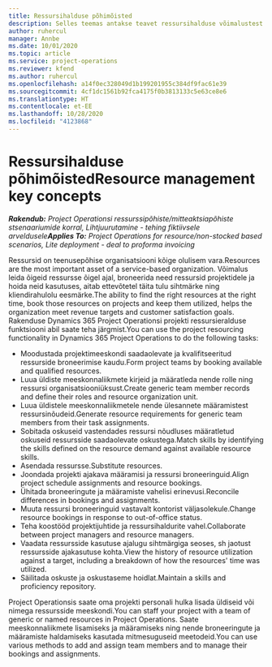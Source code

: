```yaml
---
title: Ressursihalduse põhimõisted
description: Selles teemas antakse teavet ressursihalduse võimalustest Microsoft Dynamics Project Operationsis.
author: ruhercul
manager: Annbe
ms.date: 10/01/2020
ms.topic: article
ms.service: project-operations
ms.reviewer: kfend
ms.author: ruhercul
ms.openlocfilehash: a14f0ec328049d1b199201955c384df9fac61e39
ms.sourcegitcommit: 4cf1dc1561b92fca4175f0b3813133c5e63ce8e6
ms.translationtype: HT
ms.contentlocale: et-EE
ms.lasthandoff: 10/28/2020
ms.locfileid: "4123868"
---
```

# <a name="resource-management-key-concepts"></a><span data-ttu-id="a60ae-103">Ressursihalduse põhimõisted</span><span class="sxs-lookup"><span data-stu-id="a60ae-103">Resource management key concepts</span></span>

<span data-ttu-id="a60ae-104">_**Rakendub:** Project Operationsi ressurssipõhiste/mitteaktsiapõhiste stsenaariumide korral,  Lihtjuurutamine - tehing fiktiivsele arveldusele_</span><span class="sxs-lookup"><span data-stu-id="a60ae-104">_**Applies To:** Project Operations for resource/non-stocked based scenarios, Lite deployment - deal to proforma invoicing_</span></span>

<span data-ttu-id="a60ae-105">Ressursid on teenusepõhise organisatsiooni kõige olulisem vara.</span><span class="sxs-lookup"><span data-stu-id="a60ae-105">Resources are the most important asset of a service-based organization.</span></span> <span data-ttu-id="a60ae-106">Võimalus leida õigeid ressursse õigel ajal, broneerida need ressursid projektidele ja hoida neid kasutuses, aitab ettevõtetel täita tulu sihtmärke ning kliendirahulolu eesmärke.</span><span class="sxs-lookup"><span data-stu-id="a60ae-106">The ability to find the right resources at the right time, book those resources on projects and keep them utilized, helps the organization meet revenue targets and customer satisfaction goals.</span></span> <span data-ttu-id="a60ae-107">Rakenduse Dynamics 365 Project Operationsi projekti ressursieralduse funktsiooni abil saate teha järgmist.</span><span class="sxs-lookup"><span data-stu-id="a60ae-107">You can use the project resourcing functionality in Dynamics 365 Project Operations to do the following tasks:</span></span>

- <span data-ttu-id="a60ae-108">Moodustada projektimeeskondi saadaolevate ja kvalifitseeritud ressurside broneerimise kaudu.</span><span class="sxs-lookup"><span data-stu-id="a60ae-108">Form project teams by booking available and qualified resources.</span></span>
- <span data-ttu-id="a60ae-109">Luua üldiste meeskonnaliikmete kirjeid ja määratleda nende rolle ning ressursi organisatsiooniüksust.</span><span class="sxs-lookup"><span data-stu-id="a60ae-109">Create generic team member records and define their roles and resource organization unit.</span></span>
- <span data-ttu-id="a60ae-110">Luua üldistele meeskonnaliikmetele nende ülesannete määramistest ressursinõudeid.</span><span class="sxs-lookup"><span data-stu-id="a60ae-110">Generate resource requirements for generic team members from their task assignments.</span></span>
- <span data-ttu-id="a60ae-111">Sobitada oskuseid vastendades ressursi nõudluses määratletud oskuseid ressursside saadaolevate oskustega.</span><span class="sxs-lookup"><span data-stu-id="a60ae-111">Match skills by identifying the skills defined on the resource demand against available resource skills.</span></span>
- <span data-ttu-id="a60ae-112">Asendada ressursse.</span><span class="sxs-lookup"><span data-stu-id="a60ae-112">Substitute resources.</span></span>
- <span data-ttu-id="a60ae-113">Joondada projekti ajakava määramisi ja ressursi broneeringuid.</span><span class="sxs-lookup"><span data-stu-id="a60ae-113">Align project schedule assignments and resource bookings.</span></span>
- <span data-ttu-id="a60ae-114">Ühitada broneeringute ja määramiste vahelisi erinevusi.</span><span class="sxs-lookup"><span data-stu-id="a60ae-114">Reconcile differences in bookings and assignments.</span></span>
- <span data-ttu-id="a60ae-115">Muuta ressursi broneeringuid vastavalt kontorist väljasolekule.</span><span class="sxs-lookup"><span data-stu-id="a60ae-115">Change resource bookings in response to out-of-office status.</span></span>
- <span data-ttu-id="a60ae-116">Teha koostööd projektijuhtide ja ressursihaldurite vahel.</span><span class="sxs-lookup"><span data-stu-id="a60ae-116">Collaborate between project managers and resource managers.</span></span>
- <span data-ttu-id="a60ae-117">Vaadata ressursside kasutuse ajalugu sihtmärgiga seoses, sh jaotust ressursside ajakasutuse kohta.</span><span class="sxs-lookup"><span data-stu-id="a60ae-117">View the history of resource utilization against a target, including a breakdown of how the resources' time was utilized.</span></span>
- <span data-ttu-id="a60ae-118">Säilitada oskuste ja oskustaseme hoidlat.</span><span class="sxs-lookup"><span data-stu-id="a60ae-118">Maintain a skills and proficiency repository.</span></span>


<span data-ttu-id="a60ae-119">Project Operationsis saate oma projekti personali hulka lisada üldiseid või nimega ressursside meeskondi.</span><span class="sxs-lookup"><span data-stu-id="a60ae-119">You can staff your project with a team of generic or named resources in Project Operations.</span></span> <span data-ttu-id="a60ae-120">Saate meeskonnaliikmete lisamiseks ja määramiseks ning nende broneeringute ja määramiste haldamiseks kasutada mitmesuguseid meetodeid.</span><span class="sxs-lookup"><span data-stu-id="a60ae-120">You can use various methods to add and assign team members and to manage their bookings and assignments.</span></span> 

